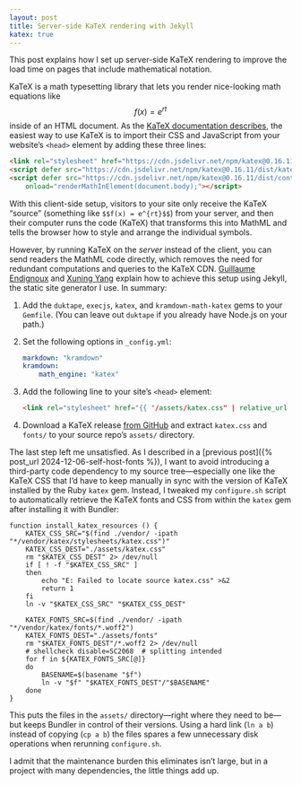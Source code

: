 ```yaml
---
layout: post
title: Server-side KaTeX rendering with Jekyll
katex: true
---
```


This post explains how I set up server-side KaTeX rendering to improve the load
time on pages that include mathematical notation.<!--more-->

KaTeX is a math typesetting library that lets you render nice-looking math
equations like $$f(x) = e^{rt}$$ inside of an HTML document. As the [KaTeX
documentation describes](https://katex.org/docs/autorender), the easiest way to
use KaTeX is to import their CSS and JavaScript from your website’s `<head>`
element by adding these three lines:

```html
<link rel="stylesheet" href="https://cdn.jsdelivr.net/npm/katex@0.16.11/dist/katex.min.css" integrity="sha384-nB0miv6/jRmo5UMMR1wu3Gz6NLsoTkbqJghGIsx//Rlm+ZU03BU6SQNC66uf4l5+" crossorigin="anonymous">
<script defer src="https://cdn.jsdelivr.net/npm/katex@0.16.11/dist/katex.min.js" integrity="sha384-7zkQWkzuo3B5mTepMUcHkMB5jZaolc2xDwL6VFqjFALcbeS9Ggm/Yr2r3Dy4lfFg" crossorigin="anonymous"></script>
<script defer src="https://cdn.jsdelivr.net/npm/katex@0.16.11/dist/contrib/auto-render.min.js" integrity="sha384-43gviWU0YVjaDtb/GhzOouOXtZMP/7XUzwPTstBeZFe/+rCMvRwr4yROQP43s0Xk" crossorigin="anonymous"
    onload="renderMathInElement(document.body);"></script>
```

With this client-side setup, visitors to your site only receive the KaTeX
“source” (something like `$$f(x) = e^{rt}$$`) from your server, and then their
computer runs the code (KaTeX) that transforms this into MathML and tells the
browser how to style and arrange the individual symbols.

However, by running KaTeX on the *server* instead of the client, you can send
readers the MathML code directly, which removes the need for redundant
computations and queries to the KaTeX CDN. [Guillaume
Endignoux](https://gendignoux.com/blog/2020/05/23/katex.html) and [Xuning
Yang](https://www.xuningyang.com/blog/2021-01-11-katex-with-jekyll/) explain how
to achieve this setup using Jekyll, the static site generator I use. In summary:

 1. Add the `duktape`, `execjs`, `katex`, and `kramdown-math-katex` gems to your
    `Gemfile`. (You can leave out `duktape` if you already have Node.js on your
    path.)
 2. Set the following options in `_config.yml`:

    ```yml
    markdown: "kramdown"
    kramdown:
        math_engine: "katex"
    ```

 3. Add the following line to your site’s `<head>` element:

    ```html
    <link rel="stylesheet" href="{{ "/assets/katex.css" | relative_url }}">
    ```

 4. Download a KaTeX release [from
    GitHub](https://github.com/KaTeX/KaTeX/releases) and extract `katex.css` and
    `fonts/` to your source repo’s `assets/` directory.

The last step left me unsatisfied. As I described in a [previous post]({%
post_url 2024-12-06-self-host-fonts %}), I want to avoid introducing a
third-party code dependency to my source tree—especially one like the KaTeX CSS
that I’d have to keep manually in sync with the version of KaTeX installed by
the Ruby `katex` gem. Instead, I tweaked my `configure.sh` script to
automatically retrieve the KaTeX fonts and CSS from within the `katex` gem after
installing it with Bundler:

```shell
function install_katex_resources () {
    KATEX_CSS_SRC="$(find ./vendor/ -ipath "*/vendor/katex/stylesheets/katex.css")"
    KATEX_CSS_DEST="./assets/katex.css"
    rm "$KATEX_CSS_DEST" 2> /dev/null
    if [ ! -f "$KATEX_CSS_SRC" ]
    then
        echo "E: Failed to locate source katex.css" >&2
        return 1
    fi
    ln -v "$KATEX_CSS_SRC" "$KATEX_CSS_DEST"

    KATEX_FONTS_SRC=$(find ./vendor/ -ipath "*/vendor/katex/fonts/*.woff2")
    KATEX_FONTS_DEST="./assets/fonts"
    rm "$KATEX_FONTS_DEST"/*.woff2 2> /dev/null
    # shellcheck disable=SC2068  # splitting intended
    for f in ${KATEX_FONTS_SRC[@]}
    do
        BASENAME=$(basename "$f")
        ln -v "$f" "$KATEX_FONTS_DEST"/"$BASENAME"
    done
}
```

This puts the files in the `assets/` directory—right where they need to be—but
keeps Bundler in control of their versions. Using a hard link (`ln a b`) instead
of copying (`cp a b`) the files spares a few unnecessary disk operations when
rerunning `configure.sh`.

I admit that the maintenance burden this eliminates isn’t large, but in a
project with many dependencies, the little things add up.
